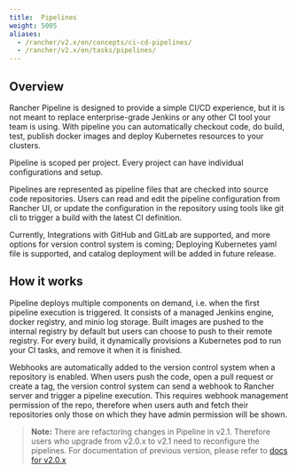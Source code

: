 ```yaml
---
title:  Pipelines
weight: 5005
aliases:
  - /rancher/v2.x/en/concepts/ci-cd-pipelines/
  - /rancher/v2.x/en/tasks/pipelines/
---
```


## Overview

Rancher Pipeline is designed to provide a simple CI/CD experience, but it is not meant to replace enterprise-grade Jenkins or any other CI tool your team is using. With pipeline you can automatically checkout code, do build, test, publish docker images and deploy Kubernetes resources to your clusters.

Pipeline is scoped per project. Every project can have individual configurations and setup.

Pipelines are represented as pipeline files that are checked into source code repositories. Users can read and edit the pipeline configuration from Rancher UI, or update the configuration in the repository using tools like git cli to trigger a build with the latest CI definition.

Currently, Integrations with GitHub and GitLab are supported, and more options for version control system is coming; Deploying Kubernetes yaml file is supported, and catalog deployment will be added in future release.

## How it works

Pipeline deploys multiple components on demand, i.e. when the first pipeline execution is triggered. It consists of a managed Jenkins engine, docker registry, and minio log storage. Built images are pushed to the internal registry by default but users can choose to push to their remote registry. For every build, it dynamically provisions a Kubernetes pod to run your CI tasks, and remove it when it is finished.

Webhooks are automatically added to the version control system when a repository is enabled. When users push the code, open a pull request or create a tag, the version control system can send a webhook to Rancher server and trigger a pipeline execution. This requires webhook management permission of the repo, therefore when users auth and fetch their repositories only those on which they have admin permission will be shown.

>**Note:** There are refactoring changes in Pipeline in v2.1. Therefore users who upgrade from v2.0.x to v2.1 need to reconfigure the pipelines. For documentation of previous version, please refer to [docs for v2.0.x](http://TODO)